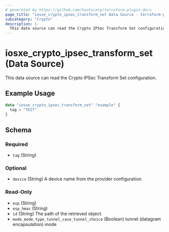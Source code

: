 ```yaml
---
# generated by https://github.com/hashicorp/terraform-plugin-docs
page_title: "iosxe_crypto_ipsec_transform_set Data Source - terraform-provider-iosxe"
subcategory: "Crypto"
description: |-
  This data source can read the Crypto IPSec Transform Set configuration.
---
```


# iosxe_crypto_ipsec_transform_set (Data Source)

This data source can read the Crypto IPSec Transform Set configuration.

## Example Usage

```terraform
data "iosxe_crypto_ipsec_transform_set" "example" {
  tag = "TEST"
}
```

<!-- schema generated by tfplugindocs -->
## Schema

### Required

- `tag` (String)

### Optional

- `device` (String) A device name from the provider configuration.

### Read-Only

- `esp` (String)
- `esp_hmac` (String)
- `id` (String) The path of the retrieved object.
- `mode_mode_type_tunnel_case_tunnel_choice` (Boolean) tunnel (datagram encapsulation) mode
